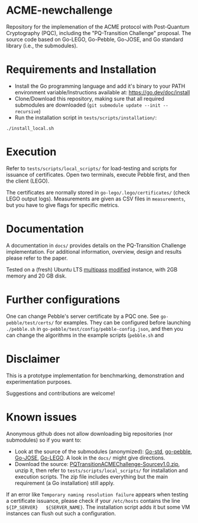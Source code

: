 # ACME-newchallenge

Repository for the implemenation of the ACME protocol with Post-Quantum Cryptography (PQC), including the "PQ-Transition Challenge" proposal. The source code based on Go-LEGO, Go-Pebble, Go-JOSE, and Go standard library (i.e., the submodules).

# Requirements and Installation

- Install the Go programming language and add it's binary to your PATH environment variable/Instructions available at: https://go.dev/doc/install
- Clone/Download this repository, making sure that all required submodules are downloaded (`git submodule update --init --recursive`)
- Run the installation script in `tests/scripts/installation/`:
```
./install_local.sh
```

# Execution

Refer to `tests/scripts/local_scripts/` for load-testing and scripts for issuance of certificates. Open two terminals, execute Pebble first, and then the client (LEGO).

The certificates are normally stored in `go-lego/.lego/certificates/` (check LEGO output logs). Measurements are given as CSV files in `measurements`, but you have to give flags for specific metrics. 

# Documentation

A documentation in `docs/` provides details on the PQ-Transition Challenge implementation. For additional information, overview, design and results please refer to the paper.

Tested on a (fresh) Ubuntu LTS [multipass](https://multipass.run/) [modified](https://multipass.run/docs/modify-an-instance) instance, with 2GB memory and 20 GB disk. 

# Further configurations

One can change Pebble's server certificate by a PQC one. See `go-pebble/test/certs/` for examples. They can be configured before launching `./pebble.sh` in `go-pebble/test/config/pebble-config.json`, and then you can change the algorithms in the example scripts (`pebble.sh` and 

# Disclaimer

This is a prototype implementation for benchmarking, demonstration and experimentation purposes. 

Suggestions and contributions are welcome!

# Known issues

Anonymous github does not allow downloading big repositories (nor submodules) so if you want to:
- Look at the source of the submodules (anonymized): [Go-std](https://anonymous.4open.science/r/go-std-C24A), [go-pebble](https://anonymous.4open.science/r/go-pebble-78DE/), [Go-JOSE](https://anonymous.4open.science/r/go-jose-5555), [Go-LEGO](https://anonymous.4open.science/r/go-lego-2E5F). A look in the `docs/` might give directions.
- Download the source: [PQTransitionACMEChallenge-Sourcev1.0.zip](https://mega.nz/file/S8khgZ4Z#3b55kBbXonaMPMlz5CKse92FbbsfB4MTeI8CaRilIJE), unzip it, then refer to `tests/scripts/local_scripts/` for installation and execution scripts. The zip file includes everything but the main requirement (a Go installation) still apply.

If an error like `Temporary naming resolution failure` appears when testing a certificate issuance, please check if your `/etc/hosts` contains the line `${IP_SERVER}   ${SERVER_NAME}`. The installation script adds it but some VM instances can flush out such a configuration.  

